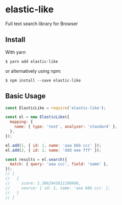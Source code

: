# elastic-like
Full text search library for Browser

## Install

With yarn

```shell
$ yarn add elastic-like
```

or alternatively using npm:

```shell
$ npm install --save elastic-like
```

## Basic Usage

```javascript
const ElasticLike = require('elastic-like');

const el = new ElasticLike({
  mapping: {
    name: { type: 'text', analyzer: 'standard' },
  },
});

el.add(1, { id: 1, name: 'aaa bbb ccc' });
el.add(2, { id: 2, name: 'ddd eee fff' });

const results = el.search({
  match: { query: 'aaa ccc', field: 'name' },
});
// [
//   {
//     score: 1.3862943611198906,
//     source: { id: 1, name: 'aaa bbb ccc' },
//   }
// ]
```
